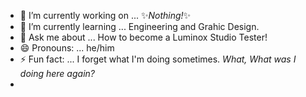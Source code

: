 - 🔭 I’m currently working on ... ✨_Nothing!_✨
- 🌱 I’m currently learning ... Engineering and Grahic Design.
-  💬 Ask me about ... How to become a Luminox Studio Tester!
- 😄 Pronouns: ... he/him
- ⚡ Fun fact: ... I forget what I'm doing sometimes. _What, What was I doing here again?_
- 
<!--
**SionoMors/SionoMors** is a ✨ _special_ ✨ repository because its `README.md` (this file) appears on your GitHub profile.

Here are some ideas to get you started:

- 🔭 I’m currently working on ... ✨_Nothing!_✨
- 🌱 I’m currently learning ... Engineering and Grahic Design.
- 👯 I’m looking to collaborate on ... 
- 🤔 I’m looking for help with ...
- 💬 Ask me about ...
- 📫 How to reach me: ...
- 😄 Pronouns: ... he/him
- ⚡ Fun fact: ... I forget what I'm doing sometimes. _What, What was I doing here again?_
-->
